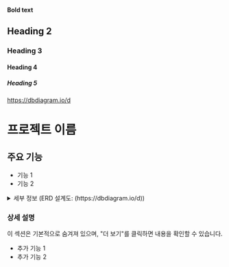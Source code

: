  **Bold text**
## Heading 2
### Heading 3
#### Heading 4
##### Heading 5

https://dbdiagram.io/d

# **프로젝트 이름**

## 주요 기능
- 기능 1
- 기능 2

<details>
  <summary>세부 정보 (ERD 설계도: (https://dbdiagram.io/d))</summary>



  

  ### 상세 설명
  이 섹션은 기본적으로 숨겨져 있으며, "더 보기"를 클릭하면 내용을 확인할 수 있습니다.

  - 추가 기능 1
  - 추가 기능 2

</details>


### 상세 설명
이 섹션은 기본적으로 숨겨져 있으며, "더 보기"를 클릭하면 내용을 확인할 수 있습니다.

- 추가 기능 1
- 추가 기능 2

</details>
